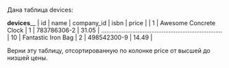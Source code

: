 Дана таблица devices:

______________________________devices________________________________
| id  |	name                    | company_id | isbn          | price |
| 1   |	Awesome Concrete Clock	| 1          | 783786306-2   | 31.05 |
......................................................................
| 10  | Fantastic Iron Bag      | 2          | 	498542300-9  | 14.49 |

Верни эту таблицу, отсортированную по колонке price от высшей до низшей цены.
